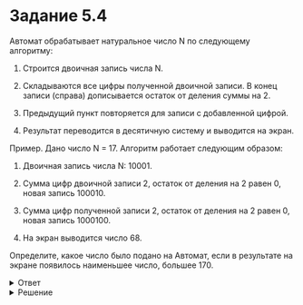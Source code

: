 # Задание 5.4

Автомат обрабатывает натуральное число N по следующему алгоритму:

   1. Строится двоичная запись числа N.

   2. Складываются все цифры полученной двоичной записи. В конец записи (справа) дописывается остаток от деления суммы на 2.

   3. Предыдущий пункт повторяется для записи с добавленной цифрой.

   4. Результат переводится в десятичную систему и выводится на экран.

Пример. Дано число N = 17. Алгоритм работает следующим образом:

   1. Двоичная запись числа N: 10001.

   2. Сумма цифр двоичной записи 2, остаток от деления на 2 равен 0, новая запись 100010.

   3. Сумма цифр полученной записи 2, остаток от деления на 2 равен 0, новая запись 1000100.

   4. На экран выводится число 68.

Определите, какое число было подано на Автомат, если в результате на экране появилось наименьшее число, большее 170.  

<details>
<summary>Ответ</summary>
43
</details>

<details>
<summary>Решение</summary>

```python
for n in range(1,1000):
    t = bin(n)[2:]
    if t.count(’1’) % 2 == 0:
        t += ’00’
    else:
        t += ’10’
    r =int(t,2)
    if r > 170:
        print(n)
        break
```

</details>
